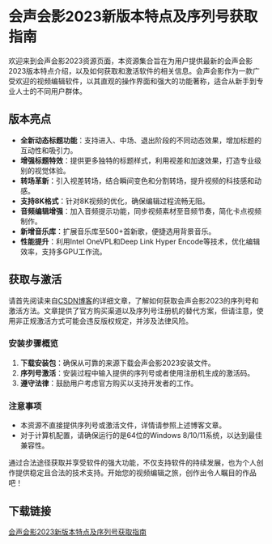 # 会声会影2023新版本特点及序列号获取指南

欢迎来到会声会影2023资源页面，本资源集合旨在为用户提供最新的会声会影2023版本特点介绍，以及如何获取和激活软件的相关信息。会声会影作为一款广受欢迎的视频编辑软件，以其直观的操作界面和强大的功能著称，适合从新手到专业人士的不同用户群体。

## 版本亮点

- **全新动态标题功能**：支持进入、中场、退出阶段的不同动态效果，增加标题的互动性和吸引力。
- **增强标题特效**：提供更多独特的标题样式，利用视差和加速效果，打造专业级别的视觉体验。
- **转场革新**：引入视差转场，结合瞬间变色和分割转场，提升视频的科技感和动感。
- **支持8K格式**：针对8K视频的优化，确保编辑过程流畅无阻。
- **音频编辑增强**：加入音频提示功能，同步视频素材至音频节奏，简化卡点视频制作。
- **新增音乐库**：扩展音乐库至500+首新歌，便捷选用背景音乐。
- **性能提升**：利用Intel OneVPL和Deep Link Hyper Encode等技术，优化编辑效率，支持多GPU工作流。

## 获取与激活

请首先阅读来自[CSDN博客](https://blog.csdn.net/weixin_46723478/article/details/136922832)的详细文章，了解如何获取会声会影2023的序列号和激活方法。文章提供了官方购买渠道以及序列号注册机的替代方案，但请注意，使用非正规激活方式可能会违反版权规定，并涉及法律风险。

### 安装步骤概览
1. **下载安装包**：确保从可靠的来源下载会声会影2023安装文件。
2. **序列号激活**：安装过程中输入提供的序列号或者使用注册机生成的激活码。
3. **遵守法律**：鼓励用户考虑官方购买以支持开发者的工作。

### 注意事项
- 本资源不直接提供序列号或激活文件，详情请参照上述博客文章。
- 对于计算机配置，请确保运行的是64位的Windows 8/10/11系统，以达到最佳兼容性。

通过合法途径获取并享受软件的强大功能，不仅支持软件的持续发展，也为个人创作提供稳定且合法的技术支持。开始您的视频编辑之旅，创作出令人瞩目的作品吧！

## 下载链接

[会声会影2023新版本特点及序列号获取指南](https://pan.quark.cn/s/9da0a163de0c)